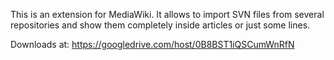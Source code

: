 This is an extension for MediaWiki. It allows to import SVN files from several repositories and show them completely inside articles or just some lines.

Downloads at: https://googledrive.com/host/0B8BST1iQSCumWnRfN